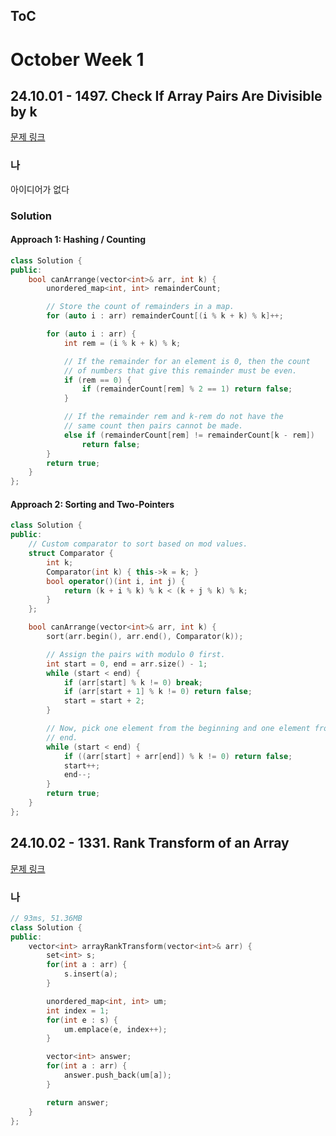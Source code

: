 ## ToC

# October Week 1
## 24.10.01 - 1497. Check If Array Pairs Are Divisible by k
[문제 링크](https://leetcode.com/problems/check-if-array-pairs-are-divisible-by-k/description/?envType=daily-question&envId=2024-10-01)

### 나
아이디어가 없다

### Solution
#### Approach 1: Hashing / Counting
```cpp
class Solution {
public:
    bool canArrange(vector<int>& arr, int k) {
        unordered_map<int, int> remainderCount;

        // Store the count of remainders in a map.
        for (auto i : arr) remainderCount[(i % k + k) % k]++;

        for (auto i : arr) {
            int rem = (i % k + k) % k;

            // If the remainder for an element is 0, then the count
            // of numbers that give this remainder must be even.
            if (rem == 0) {
                if (remainderCount[rem] % 2 == 1) return false;
            }

            // If the remainder rem and k-rem do not have the
            // same count then pairs cannot be made.
            else if (remainderCount[rem] != remainderCount[k - rem])
                return false;
        }
        return true;
    }
};
```
#### Approach 2: Sorting and Two-Pointers
```cpp
class Solution {
public:
    // Custom comparator to sort based on mod values.
    struct Comparator {
        int k;
        Comparator(int k) { this->k = k; }
        bool operator()(int i, int j) {
            return (k + i % k) % k < (k + j % k) % k;
        }
    };

    bool canArrange(vector<int>& arr, int k) {
        sort(arr.begin(), arr.end(), Comparator(k));

        // Assign the pairs with modulo 0 first.
        int start = 0, end = arr.size() - 1;
        while (start < end) {
            if (arr[start] % k != 0) break;
            if (arr[start + 1] % k != 0) return false;
            start = start + 2;
        }

        // Now, pick one element from the beginning and one element from the
        // end.
        while (start < end) {
            if ((arr[start] + arr[end]) % k != 0) return false;
            start++;
            end--;
        }
        return true;
    }
};
```

## 24.10.02 - 1331. Rank Transform of an Array
[문제 링크](https://leetcode.com/problems/rank-transform-of-an-array/description/?envType=daily-question&envId=2024-10-02)

### 나
```cpp
// 93ms, 51.36MB
class Solution {
public:
    vector<int> arrayRankTransform(vector<int>& arr) {
        set<int> s;
        for(int a : arr) {
            s.insert(a);
        }

        unordered_map<int, int> um;
        int index = 1;
        for(int e : s) {
            um.emplace(e, index++);
        }

        vector<int> answer;
        for(int a : arr) {
            answer.push_back(um[a]);
        }

        return answer;
    }
};
```

